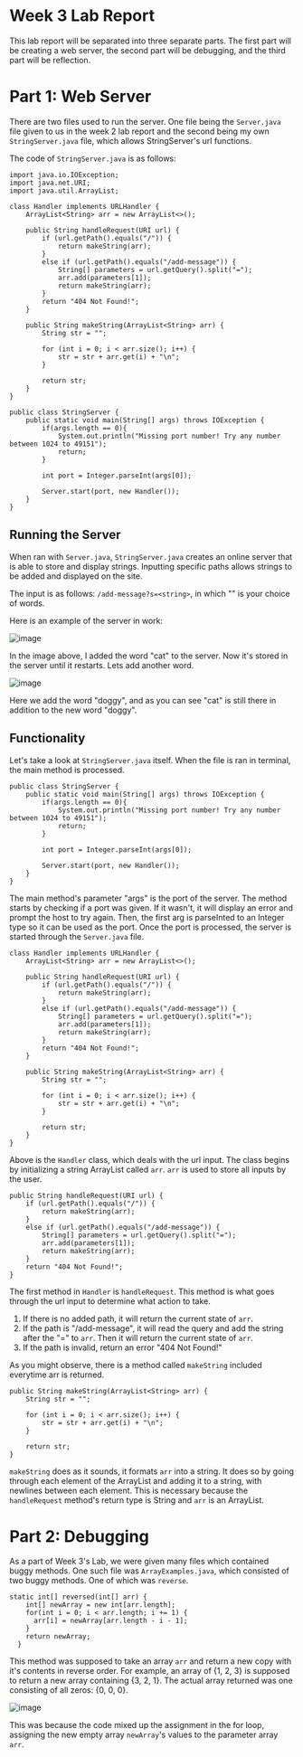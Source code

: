 # Week 3 Lab Report

This lab report will be separated into three separate parts. 
The first part will be creating a web server, the second part will be debugging, and the third part will be reflection.

# Part 1: Web Server
There are two files used to run the server. One file being the `Server.java` file given to us in the week 2 lab report and the second being my own `StringServer.java` file, which allows StringServer's url functions.

The code of `StringServer.java` is as follows: 

```
import java.io.IOException;
import java.net.URI;
import java.util.ArrayList;

class Handler implements URLHandler {
    ArrayList<String> arr = new ArrayList<>();
    
    public String handleRequest(URI url) {
        if (url.getPath().equals("/")) {
            return makeString(arr);
        }
        else if (url.getPath().equals("/add-message")) {
            String[] parameters = url.getQuery().split("=");
            arr.add(parameters[1]);
            return makeString(arr);
        }
        return "404 Not Found!";
    }

    public String makeString(ArrayList<String> arr) {
        String str = "";

        for (int i = 0; i < arr.size(); i++) {
            str = str + arr.get(i) + "\n";
        }

        return str;
    }
}

public class StringServer {
    public static void main(String[] args) throws IOException {
        if(args.length == 0){
            System.out.println("Missing port number! Try any number between 1024 to 49151");
            return;
        }

        int port = Integer.parseInt(args[0]);

        Server.start(port, new Handler());
    }
}
```

## Running the Server
When ran with `Server.java`, `StringServer.java` creates an online server that is able to store and display strings.
Inputting specific paths allows strings to be added and displayed on the site. 

The input is as follows: `/add-message?s=<string>`, in which "<string>" is your choice of words. 

Here is an example of the server in work:
  
![image](https://user-images.githubusercontent.com/122491673/214768457-cbe43082-6265-404e-af9b-88e3d67168bb.png)
  
In the image above, I added the word "cat" to the server. Now it's stored in the server until it restarts. Lets add another word.
  
![image](https://user-images.githubusercontent.com/122491673/214768560-ea2c8694-5e24-4f26-8666-75504dad647b.png)
  
Here we add the word "doggy", and as you can see "cat" is still there in addition to the new word "doggy".
  
## Functionality
Let's take a look at `StringServer.java` itself. When the file is ran in terminal, the main method is processed.
    
```
public class StringServer {
    public static void main(String[] args) throws IOException {
        if(args.length == 0){
            System.out.println("Missing port number! Try any number between 1024 to 49151");
            return;
        }

        int port = Integer.parseInt(args[0]);

        Server.start(port, new Handler());
    }
}
```

The main method's parameter "args" is the port of the server. The method starts by checking if a port was given. If it wasn't, it will display an error and prompt the host to try again. Then, the first arg is parseInted to an Integer type so it can be used as the port. Once the  port is processed, the server is started through the `Server.java` file.

```
class Handler implements URLHandler {
    ArrayList<String> arr = new ArrayList<>();
    
    public String handleRequest(URI url) {
        if (url.getPath().equals("/")) {
            return makeString(arr);
        }
        else if (url.getPath().equals("/add-message")) {
            String[] parameters = url.getQuery().split("=");
            arr.add(parameters[1]);
            return makeString(arr);
        }
        return "404 Not Found!";
    }

    public String makeString(ArrayList<String> arr) {
        String str = "";

        for (int i = 0; i < arr.size(); i++) {
            str = str + arr.get(i) + "\n";
        }

        return str;
    }
}
```

Above is the `Handler` class, which deals with the url input. The class begins by initializing a string ArrayList called `arr`. `arr` is used to store all inputs by the user. 

```
public String handleRequest(URI url) {
    if (url.getPath().equals("/")) {
        return makeString(arr);
    }
    else if (url.getPath().equals("/add-message")) {
        String[] parameters = url.getQuery().split("=");
        arr.add(parameters[1]);
        return makeString(arr);
    }
    return "404 Not Found!";
}
```

The first method in `Handler` is `handleRequest`. This method is what goes through the url input to determine what action to take.

1. If there is no added path, it will return the current state of `arr`. 
2. If the path is "/add-message", it will read the query and add the string after the "=" to `arr`. Then it will return the current state of `arr`.
3. If the path is invalid, return an error "404 Not Found!"

As you might observe, there is a method called `makeString` included everytime arr is returned.

```
public String makeString(ArrayList<String> arr) {
    String str = "";

    for (int i = 0; i < arr.size(); i++) {
        str = str + arr.get(i) + "\n";
    }

    return str;
}
```

`makeString` does as it sounds, it formats `arr` into a string. It does so by going through each element of the ArrayList and adding it to a string, with newlines between each element. This is necessary because the `handleRequest` method's return type is String and `arr` is an ArrayList.

# Part 2: Debugging

As a part of Week 3's Lab, we were given many files which contained buggy methods. One such file was `ArrayExamples.java`, which consisted of two buggy methods. One of which was `reverse`.

```
static int[] reversed(int[] arr) {
    int[] newArray = new int[arr.length];
    for(int i = 0; i < arr.length; i += 1) {
      arr[i] = newArray[arr.length - i - 1];
    }
    return newArray;
  }
```

This method was supposed to take an array `arr` and return a new copy with it's contents in reverse order. For example, an array of {1, 2, 3} is supposed to return a new array containing {3, 2, 1}. The actual array returned was one consisting of all zeros: {0, 0, 0}. 

![image](https://user-images.githubusercontent.com/122491673/214774360-52a88753-cc1b-4957-9faf-1cec9baf7aaf.png)

This was because the code mixed up the assignment in the for loop, assigning the new empty array `newArray`'s values to the parameter array `arr`. 
